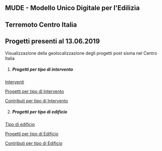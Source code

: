 ## MUDE - Modello Unico Digitale per l'Edilizia

## Terremoto Centro Italia 

## Progetti presenti al 13.06.2019 

Visualizzazione della geolocalizzazione degli progetti post sisma nel Centro Italia



1. ##### Progetti per tipo di intervento

[Interventi](http://view.ixmaps.com?project=https://raw.githubusercontent.com/gjrichter/viz/master/MUDE/ixmaps_project_MUDE_Centro_Italia_progetti_per_intervento_torri.json)

[Progetti per tipo di Intervento](http://view.ixmaps.com?project=https://raw.githubusercontent.com/gjrichter/viz/master/MUDE/ixmaps_project_MUDE_Centro_Italia_progetti_per_intervento.json)

[Contributi per tipo di Intervento](http://view.ixmaps.com?project=https://raw.githubusercontent.com/gjrichter/viz/master/MUDE/ixmaps_project_MUDE_Centro_Italia_progetti_per_intervento_contributi.json)



2. ##### Progetti per tipo di edificio

[Tipo di edificio](http://view.ixmaps.com?project=https://raw.githubusercontent.com/gjrichter/viz/master/MUDE/ixmaps_project_MUDE_Centro_Italia_progetti_per_tipo_edificio_torri.json)

[Progetti per tipo di Edificio](http://view.ixmaps.com?project=https://raw.githubusercontent.com/gjrichter/viz/master/MUDE/ixmaps_project_MUDE_Centro_Italia_progetti_per_tipo_edificio_pie.json)

[Contributi per tipo di Edificio](http://view.ixmaps.com?project=https://raw.githubusercontent.com/gjrichter/viz/master/MUDE/ixmaps_project_MUDE_Centro_Italia_progetti_per_tipo_edificio_pie_contributi.json)







